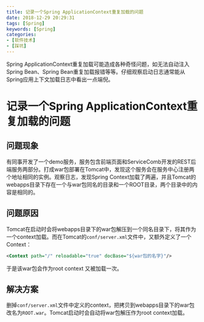 ```yaml
---
title: 记录一个Spring ApplicationContext重复加载的问题
date: 2018-12-29 20:29:31
tags: [Spring]
keywords: [Spring]
categories:
- [软件技术]
- [踩坑]
---
```


Spring ApplicationContext重复加载可能造成各种奇怪问题，如无法自动注入Spring Bean、Spring Bean重复加载报错等等。仔细观察启动日志通常能从Spring应用上下文加载日志中看出一点端倪。
<!-- more -->
# 记录一个Spring ApplicationContext重复加载的问题

## 问题现象

有同事开发了一个demo服务，服务包含前端页面和ServiceComb开发的REST后端服务两部分。打成war包部署在Tomcat中，发现这个服务会在服务中心注册两个地址相同的实例。观察日志，发现Spring Context加载了两遍，并且Tomcat的webapps目录下存在一个与war包同名的目录和一个ROOT目录，两个目录中的内容是相同的。

## 问题原因

Tomcat在启动时会将webapps目录下的war包解压到一个同名目录下，将其作为一个context加载。而在Tomcat的`conf/server.xml`文件中，又额外定义了一个Context：
```xml
<Context path="/" reloadable="true" docBase="${war包的名字}"/>
```
于是该war包会作为root context 又被加载一次。

## 解决方案

删掉`conf/server.xml`文件中定义的context，把拷贝到webapps目录下的war包改名为`ROOT.war`。Tomcat启动时会自动将war包解压作为root context加载。
